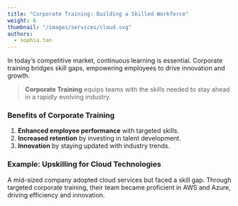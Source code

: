 ```yaml
---
title: "Corporate Training: Building a Skilled Workforce"
weight: 6
thumbnail: "/images/services/cloud.svg"
authors:
  - sophia.tan
---
```


In today’s competitive market, continuous learning is essential. Corporate training bridges skill gaps, empowering employees to drive innovation and growth.

> **Corporate Training** equips teams with the skills needed to stay ahead in a rapidly evolving industry.

### Benefits of Corporate Training

1. **Enhanced employee performance** with targeted skills.
2. **Increased retention** by investing in talent development.
3. **Innovation** by staying updated with industry trends.

### Example: Upskilling for Cloud Technologies

A mid-sized company adopted cloud services but faced a skill gap. Through targeted corporate training, their team became proficient in AWS and Azure, driving efficiency and innovation.
